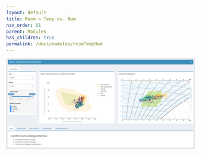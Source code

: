 ```yaml
---
layout: default
title: Room > Temp vs. Hum
nav_order: 01
parent: Modules
has_children: true
permalink: /docs/modules/roomTempHum
---
```


<img src="https://raw.githubusercontent.com/hslu-ige-laes/lcm/master/docs/assets/images/roomTempHum_00.PNG" style="border:1px solid lightgrey"/>
